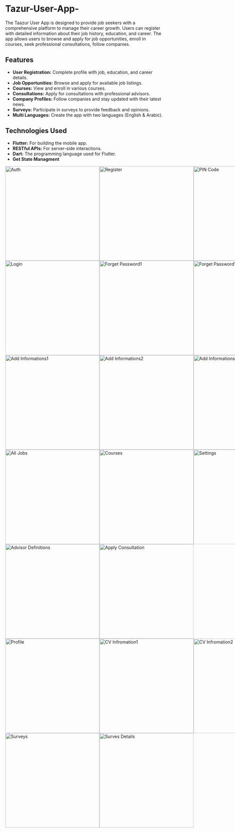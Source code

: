 # Tazur-User-App-
The Taazur User App is designed to provide job seekers with a comprehensive platform to manage their career growth. Users can register with detailed information about their job history, education, and career. The app allows users to browse and apply for job opportunities, enroll in courses, seek professional consultations, follow companies.

## Features
- **User Registration:** Complete profile with job, education, and career details.
- **Job Opportunities:** Browse and apply for available job listings.
- **Courses:** View and enroll in various courses.
- **Consultations:** Apply for consultations with professional advisors.
- **Company Profiles:** Follow companies and stay updated with their latest news.
- **Surveys:** Participate in surveys to provide feedback and opinions.
- **Multi Languages:** Create the app with two languages (English & Arabic).

## Technologies Used
- **Flutter:** For building the mobile app.
- **RESTful APIs:** For server-side interactions.
- **Dart:** The programming language used for Flutter.
- **Get State Managment**

<div style="display: flex; justify-content: space-between;">
  <img src="assets/screenshots/authy.jpg" alt="Auth" width="300"/>
  <img src="assets/screenshots/register.jpg" alt="Register" width="300"/>
  <img src="assets/screenshots/pin_code.jpg" alt="PIN Code" width="300"/>
</div>

<div style="display: flex; justify-content: space-between;">
  <img src="assets/screenshots/login.jpg" alt="Login" width="300"/>
  <img src="assets/screenshots/forget_password1.jpg" alt="Forget Password1" width="300"/>
  <img src="assets/screenshots/forget_password2.jpg" alt="Forget Password1" width="300"/>
</div>

<div style="display: flex; justify-content: space-between;">
  <img src="assets/screenshots/add_informations1.jpg" alt="Add Informations1" width="300"/>
  <img src="assets/screenshots/add_informations2.jpg" alt="Add Informations2" width="300"/>
  <img src="assets/screenshots/add_informations3.jpg" alt="Add Informations3" width="300"/>
</div>

<div style="display: flex; justify-content: space-between;">
  <img src="assets/screenshots/all_jobs.jpg" alt="All Jobs" width="300"/>
  <img src="assets/screenshots/courses.jpg" alt="Courses" width="300"/>
  <img src="assets/screenshots/settings" alt="Settings" width="300"/>
</div>

<div style="display: flex; justify-content: space-between;">
  <img src="assets/screenshots/advisor_definitions.jpg" alt="Advisor Definitions" width="300"/>
  <img src="assets/screenshots/apply_consultation.jpg" alt="Apply Consultation" width="300"/>
</div>

<div style="display: flex; justify-content: space-between;">
  <img src="assets/screenshots/prfile.jpg" alt="Profile" width="300"/>
  <img src="assets/screenshots/cv_information1.jpg" alt="CV Infromation1" width="300"/>
  <img src="assets/screenshots/cv_information2.jpg" alt="CV Infromation2" width="300"/>
</div>

<div style="display: flex; justify-content: space-between;">
  <img src="assets/screenshots/surveys.jpg" alt="Surveys" width="300"/>
  <img src="assets/screenshots/surves_details.jpg" alt="Surves Details" width="300"/>
</div>


